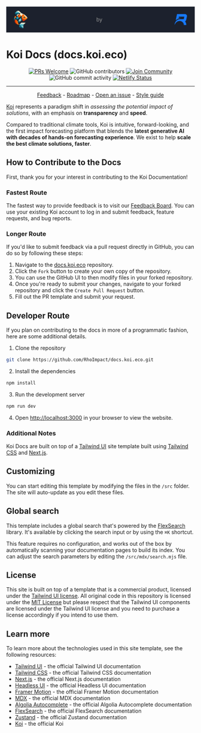 <p align="center">
  <img alt="koi-by-rho-logo" src="./src/images/logos-internal/github-banner-koi-by-rho.webp">
</p>

# Koi Docs (docs.koi.eco)

<p align="center">
  <a href='http://makeapullrequest.com'><img alt='PRs Welcome' src='https://img.shields.io/badge/PRs-welcome-brightgreen.svg?style=shields'/></a>
  <img alt="GitHub contributors" src="https://img.shields.io/github/contributors/RhoImpact/docs.koi.eco"/>
  <a href='https://product.koi.eco'><img alt="Join Community" src="https://img.shields.io/badge/community-join-blue"/></a>
  <img alt="GitHub commit activity" src="https://img.shields.io/github/commit-activity/m/RhoImpact/docs.koi.eco"/>
  <a href='https://app.netlify.com/sites/koi-docs/deploys'><img alt="Netlify Status" src="https://api.netlify.com/api/v1/badges/23094999-3b88-4a3f-8040-ec49d6ba1069/deploy-status"/></a>
</p>

---

<p align="center">
  <a href="https://product.koi.eco">Feedback</a> - <a href="https://product.koi.eco/roadmap">Roadmap</a> - <a href="https://github.com/RhoImpact/docs.koi.eco/issues/new">Open an issue</a> - <a href="https://github.com/RhoImpact/docs.koi.eco/blob/main/STYLEGUIDE.md">Style guide</a>
</p>

[Koi](https://app.koi.eco?utm_source=docs-readme) represents a paradigm shift in *assessing the potential impact of solutions*, with an
emphasis on **transparency** and **speed**.

Compared to traditional climate tools, Koi is intuitive, forward-looking, and the first
impact forecasting platform that blends the **latest generative AI with decades of hands-on forecasting experience**.
We exist to help **scale the best climate solutions, faster**.

## How to Contribute to the Docs

First, thank you for your interest in contributing to the Koi Documentation!

### Fastest Route

The fastest way to provide feedback is to visit our [Feedback Board](https://product.koi.eco?utm_source=docs-readme).
You can use your existing Koi account to log in and submit feedback, feature requests, and bug reports.

### Longer Route

If you'd like to submit feedback via a pull request directly in GitHub, you can do so by following these steps:

1. Navigate to the [docs.koi.eco](https://github.com/RhoImpact/docs.koi.eco) repository.
2. Click the `Fork` button to create your own copy of the repository.
3. You can use the GitHub UI to then modify files in your forked repository.
4. Once you're ready to submit your changes, navigate to your forked repository and click the `Create Pull Request` button.
5. Fill out the PR template and submit your request.

## Developer Route
If you plan on contributing to the docs in more of a programmatic fashion, here are some additional details.

1. Clone the repository

```bash
git clone https://github.com/RhoImpact/docs.koi.eco.git
```

2. Install the dependencies

```bash
npm install
```

3. Run the development server

```bash
npm run dev
```

4. Open [http://localhost:3000](http://localhost:3000) in your browser to view the website.

### Additional Notes

Koi Docs are built on top of 
a [Tailwind UI](https://tailwindui.com) site template built using [Tailwind CSS](https://tailwindcss.com) and [Next.js](https://nextjs.org).

## Customizing

You can start editing this template by modifying the files in the `/src` folder. The site will auto-update as you edit these files.

## Global search

This template includes a global search that's powered by the [FlexSearch](https://github.com/nextapps-de/flexsearch) library. It's available by clicking the search input or by using the `⌘K` shortcut.

This feature requires no configuration, and works out of the box by automatically scanning your documentation pages to build its index. You can adjust the search parameters by editing the `/src/mdx/search.mjs` file.

## License

This site is built on top of a template that is a commercial product, licensed under the [Tailwind UI license](https://tailwindui.com/license).
All original code in this repository is licensed under the [MIT License](LICENSE.md) but please respect that the Tailwind UI components are
licensed under the Tailwind UI license and you need to purchase a license accordingly if you intend to use them.

## Learn more

To learn more about the technologies used in this site template, see the following resources:

- [Tailwind UI](https://tailwindui.com) - the official Tailwind UI documentation
- [Tailwind CSS](https://tailwindcss.com/docs) - the official Tailwind CSS documentation
- [Next.js](https://nextjs.org/docs) - the official Next.js documentation
- [Headless UI](https://headlessui.dev) - the official Headless UI documentation
- [Framer Motion](https://www.framer.com/docs/) - the official Framer Motion documentation
- [MDX](https://mdxjs.com/) - the official MDX documentation
- [Algolia Autocomplete](https://www.algolia.com/doc/ui-libraries/autocomplete/introduction/what-is-autocomplete/) - the official Algolia Autocomplete documentation
- [FlexSearch](https://github.com/nextapps-de/flexsearch) - the official FlexSearch documentation
- [Zustand](https://docs.pmnd.rs/zustand/getting-started/introduction) - the official Zustand documentation
- [Koi](https://app.koi.eco?utm_source=docs-readme) - the official Koi
